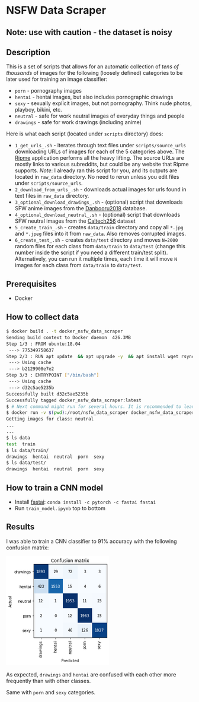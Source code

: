 # NSFW Data Scraper

## Note: use with caution - the dataset is noisy

## Description

This is a set of scripts that allows for an automatic collection of _tens of thousands_ of images for the following (loosely defined) categories to be later used for training an image classifier:
- `porn` - pornography images
- `hentai` - hentai images, but also includes pornographic drawings
- `sexy` - sexually explicit images, but not pornography. Think nude photos, playboy, bikini, etc.
- `neutral` - safe for work neutral images of everyday things and people
- `drawings` - safe for work drawings (including anime)

Here is what each script (located under `scripts` directory) does:
- `1_get_urls_.sh` - iterates through text files under `scripts/source_urls` downloading URLs of images for each of the 5 categories above. The [Ripme](https://github.com/RipMeApp/ripme) application performs all the heavy lifting. The source URLs are mostly links to various subreddits, but could be any website that Ripme supports.
*Note*: I already ran this script for you, and its outputs are located in `raw_data` directory. No need to rerun unless you edit files under `scripts/source_urls`.
- `2_download_from_urls_.sh` - downloads actual images for urls found in text files in `raw_data` directory.
- `3_optional_download_drawings_.sh` - (optional) script that downloads SFW anime images from the [Danbooru2018](https://www.gwern.net/Danbooru2018) database.
- `4_optional_download_neutral_.sh` - (optional) script that downloads SFW neutral images from the [Caltech256](http://www.vision.caltech.edu/Image_Datasets/Caltech256/) dataset
- `5_create_train_.sh` - creates `data/train` directory and copy all `*.jpg` and `*.jpeg` files into it from `raw_data`. Also removes corrupted images.
- `6_create_test_.sh` - creates `data/test` directory and moves `N=2000` random files for each class from `data/train` to `data/test` (change this number inside the script if you need a different train/test split). Alternatively, you can run it multiple times, each time it will move `N` images for each class from `data/train` to `data/test`.

## Prerequisites

- Docker

## How to collect data

```bash
$ docker build . -t docker_nsfw_data_scraper
Sending build context to Docker daemon  426.3MB
Step 1/3 : FROM ubuntu:18.04
 ---> 775349758637
Step 2/3 : RUN apt update  && apt upgrade -y  && apt install wget rsync imagemagick default-jre -y
 ---> Using cache
 ---> b2129908e7e2
Step 3/3 : ENTRYPOINT ["/bin/bash"]
 ---> Using cache
 ---> d32c5ae5235b
Successfully built d32c5ae5235b
Successfully tagged docker_nsfw_data_scraper:latest
$ # Next command might run for several hours. It is recommended to leave it overnight
$ docker run -v $(pwd):/root/nsfw_data_scraper docker_nsfw_data_scraper scripts/runall.sh
Getting images for class: neutral
...
...
$ ls data
test  train
$ ls data/train/
drawings  hentai  neutral  porn  sexy
$ ls data/test/
drawings  hentai  neutral  porn  sexy
```

## How to train a CNN model
- Install [fastai](https://github.com/fastai/fastai): `conda install -c pytorch -c fastai fastai`
- Run `train_model.ipynb` top to bottom

## Results

I was able to train a CNN classifier to 91% accuracy with the following confusion matrix:

![alt text](confusion_matrix.png)

As expected,  `drawings` and `hentai` are confused with each other more frequently than with other classes.

Same with `porn` and `sexy` categories.

